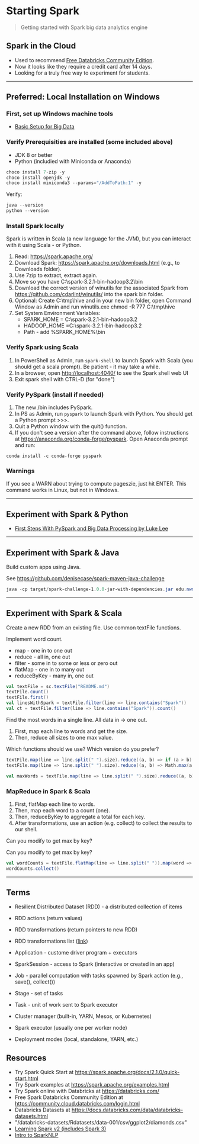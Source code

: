 # Starting Spark

> Getting started with Spark big data analytics engine
> 

## Spark in the Cloud

- Used to recommend [Free Databricks Community Edition](https://community.cloud.databricks.com/login.html). 
- Now it looks like they require a credit card after 14 days. 
- Looking for a truly free way to experiment for students. 

---

## Preferred: Local Installation on Windows

### First, set up Windows machine tools

- [Basic Setup for Big Data](https://github.com/denisecase/basic-setup-for-bigdata)

### Verify Prerequisities are installed (some included above)

- JDK 8 or better
- Python (includied with Miniconda or Anaconda) 

```PowerShell
choco install 7-zip -y
choco install openjdk -y
choco install miniconda3 --params="/AddToPath:1" -y
```

Verify:

```PowerShell
java --version
python --version
```

### Install Spark locally

Spark is written in Scala (a new language for the JVM), but you can interact with it using Scala - or Python. 

1. Read: <https://spark.apache.org/>
2. Download Spark: <https://spark.apache.org/downloads.html> (e.g., to Downloads folder).
3. Use 7zip to extract, extract again. 
4. Move so you have C:\spark-3.2.1-bin-hadoop3.2\bin
5. Download the correct version of winutils for the associated Spark from <https://github.com/cdarlint/winutils/> into the spark bin folder.
6. Optional: Create C:\tmp\hive and in your new bin folder, open Command Window as Admin and run winutils.exe chmod -R 777 C:\tmp\hive
7. Set System Environment Variables:
    - SPARK_HOME = C:\spark-3.2.1-bin-hadoop3.2
    - HADOOP_HOME =C:\spark-3.2.1-bin-hadoop3.2
    - Path - add %SPARK_HOME%\bin

### Verify Spark using Scala

1. In PowerShell as Admin, run ```spark-shell``` to launch Spark with Scala (you should get a scala prompt). Be patient - it may take a while. 
2. In a browser, open <http://localhost:4040/> to see the Spark shell web UI
3. Exit spark shell with CTRL-D (for "done")

### Verify PySpark (install if needed)

1. The new /bin includes PySpark. 
2. In PS as Admin, run ```pyspark``` to launch Spark with Python.  You should get a Python prompt >>>.
3. Quit a Python window with the quit() function. 
4. If you don't see a version after the command above, follow instructions at https://anaconda.org/conda-forge/pyspark. Open Anaconda prompt and run:

```Anaconda
conda install -c conda-forge pyspark
```

### Warnings

If you see a WARN about trying to compute pageszie, just hit ENTER. This command works in Linux, but not in Windows. 

---

## Experiment with Spark & Python

- [First Steps With PySpark and Big Data Processing
by Luke Lee](https://realpython.com/pyspark-intro/)

---

## Experiment with Spark & Java

Build custom apps using Java. 

See <https://github.com/denisecase/spark-maven-java-challenge>

```PowerShell
java -cp target/spark-challenge-1.0.0-jar-with-dependencies.jar edu.nwmissouri.isl.App "data.txt"
```

---

## Experiment with Spark & Scala

Create a new RDD from an existing file. Use common textFile functions.

Implement word count. 

- map - one in to one out
- reduce - all in, one out
- filter - some in to some or less or zero out
- flatMap - one in to many out
- reduceByKey - many in, one out 

```scala
val textFile = sc.textFile("README.md")
textFile.count()
textFile.first()
val linesWithSpark = textFile.filter(line => line.contains("Spark"))
val ct = textFile.filter(line => line.contains("Spark")).count()
```

Find the most words in a single line. All data in -> one out. 

1. First, map each line to words and get the size. 
1. Then, reduce all sizes to one max value. 

Which functions should we use?  Which version do you prefer?

```scala
textFile.map(line => line.split(" ").size).reduce((a, b) => if (a > b) a else b)
textFile.map(line => line.split(" ").size).reduce((a, b) => Math.max(a, b))

val maxWords = textFile.map(line => line.split(" ").size).reduce((a, b) => if (a > b) a else b)
```

### MapReduce in Spark & Scala

1. First, flatMap each line to words. 
1. Then, map each word to a count (one). 
1. Then, reduceByKey to aggregate a total for each key. 
1. After transformations, use an action (e.g. collect) to collect the results to our shell. 

Can you modify to get max by key? 

Can you modify to get max by key? 

```scala
val wordCounts = textFile.flatMap(line => line.split(" ")).map(word => (word, 1)).reduceByKey((a, b) => a + b)
wordCounts.collect()
```

---

## Terms

- Resilient Distributed Dataset (RDD) - a distributed collection of items
- RDD actions (return values)
- RDD transformations (return pointers to new RDD)
- RDD transformations list ([link](https://spark.apache.org/docs/latest/rdd-programming-guide.html#transformations))

- Application - custome driver program + executors
- SparkSession - access to Spark (interactive or created in an app)
- Job - parallel computation with tasks spawned by Spark action (e.g., save(), collect())
- Stage - set of tasks
- Task - unit of work sent to Spark executor

- Cluster manager (built-in, YARN, Mesos, or Kubernetes)
- Spark executor (usually one per worker node)
- Deployment modes (local, standalone, YARN, etc.)


## Resources

- Try Spark Quick Start at <https://spark.apache.org/docs/2.1.0/quick-start.html>
- Try Spark examples at <https://spark.apache.org/examples.html>
- Try Spark online with Databricks at <https://databricks.com/>
- Free Spark Databricks Community Edition at <https://community.cloud.databricks.com/login.html>
- Databricks Datasets at <https://docs.databricks.com/data/databricks-datasets.html>
- "/databricks-datasets/Rdatasets/data-001/csv/ggplot2/diamonds.csv"
- [Learning Spark v2 (includes Spark 3)](https://github.com/databricks/LearningSparkV2)
- [Intro to SparkNLP](https://towardsdatascience.com/introduction-to-spark-nlp-foundations-and-basic-components-part-i-c83b7629ed59)
